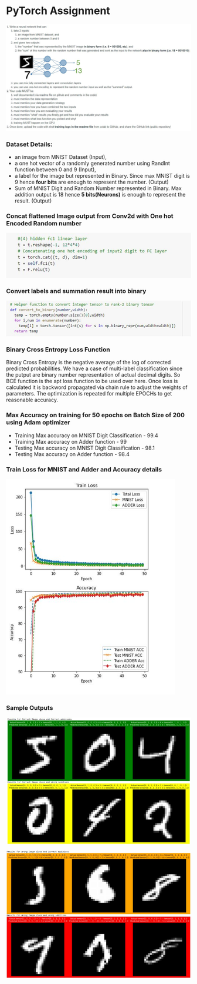 # PyTorch Assignment 

![Problem Statement](Assignment.JPG)


### Dataset Details:

- an image from MNIST Dataset (Input),
- a one hot vector of a randomly generated number using RandInt function between 0 and 9 (Input),
- a label for the image but represented in Binary. Since max MNIST digit is 9 hence **four bits** are enough to represent the number. (Output)
- Sum of MNIST Digit and Random Number represented in Binary. Max addition output is 18 hence **5 bits(Neurons)** is enough to represent the result.  (Output)

### Concat flattened Image output from Conv2d with One hot Encoded Random number  

![combine](combineip.JPG)

### Convert labels and summation result into binary
![helperfunction](helper.JPG)

### Binary Cross Entropy Loss Function

Binary Cross Entropy is the negative average of the log of corrected predicted probabilities. We have a case of multi-label classification since the putput are binary number representation of actual decimal digits. So BCE function is the apt loss function to be used over here. Once loss is calculated it is backword propagated via chain rule to adjust the weights of parameters. The optimization is repeated for multiple EPOCHs to get reasonable accuracy.


### Max Accuracy on training for 50 epochs on Batch Size of 200 using Adam optimizer
- Training Max accuracy on MNIST Digit Classification - 99.4  
- Training Max accuracy on Adder function - 99 
- Testing Max accuracy on MNIST Digit Classification - 98.1  
- Testing Max accuracy on Adder function - 98.4 

### Train Loss for MNIST and Adder and Accuracy details

![loss](loss.JPG)


### Sample Outputs 

![Sample Outputs](Sample1.JPG)

![Sample Outputs](Sample2.JPG)

